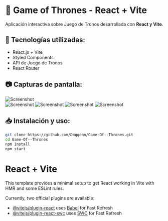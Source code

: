 # 📌 Game of Thrones - React + Vite  
Aplicación interactiva sobre Juego de Tronos desarrollada con **React y Vite**.  

## 🚀 Tecnologías utilizadas:
- React.js + Vite  
- Styled Components  
- API de Juego de Tronos  
- React Router  

## 📷 Capturas de pantalla:
![Screenshot](https://i.imgur.com/BgGgGhb.png)  
![Screenshot](https://imgur.com/QIQpnW0.png)
![Screenshot](https://imgur.com/IObjXo6.png)
![Screenshot](https://imgur.com/4LubBpM.png)
![Screenshot](https://imgur.com/L2yVuTz.png)
## 📥 Instalación y uso:
```bash
git clone https://github.com/Doggenn/Game-Of--Thrones.git
cd Game-Of--Thrones
npm install
npm start
```
<!--
https://github.com/Doggenn/Game-Of--Thrones.git
-->
# React + Vite

This template provides a minimal setup to get React working in Vite with HMR and some ESLint rules.

Currently, two official plugins are available:

- [@vitejs/plugin-react](https://github.com/vitejs/vite-plugin-react/blob/main/packages/plugin-react/README.md) uses [Babel](https://babeljs.io/) for Fast Refresh
- [@vitejs/plugin-react-swc](https://github.com/vitejs/vite-plugin-react-swc) uses [SWC](https://swc.rs/) for Fast Refresh
